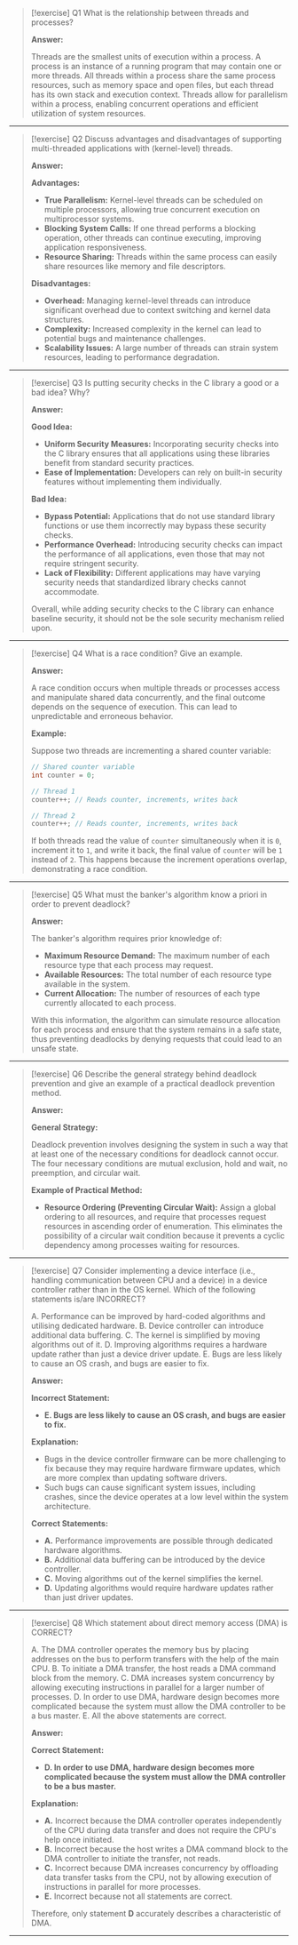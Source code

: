 > [!exercise] Q1
> What is the relationship between threads and processes?
>
> **Answer:**
>
> Threads are the smallest units of execution within a process. A process is an instance of a running program that may contain one or more threads. All threads within a process share the same process resources, such as memory space and open files, but each thread has its own stack and execution context. Threads allow for parallelism within a process, enabling concurrent operations and efficient utilization of system resources.

---

> [!exercise] Q2
> Discuss advantages and disadvantages of supporting multi-threaded applications with (kernel-level) threads.
>
> **Answer:**
>
> **Advantages:**
>
> - **True Parallelism:** Kernel-level threads can be scheduled on multiple processors, allowing true concurrent execution on multiprocessor systems.
> - **Blocking System Calls:** If one thread performs a blocking operation, other threads can continue executing, improving application responsiveness.
> - **Resource Sharing:** Threads within the same process can easily share resources like memory and file descriptors.
>
> **Disadvantages:**
>
> - **Overhead:** Managing kernel-level threads can introduce significant overhead due to context switching and kernel data structures.
> - **Complexity:** Increased complexity in the kernel can lead to potential bugs and maintenance challenges.
> - **Scalability Issues:** A large number of threads can strain system resources, leading to performance degradation.

---

> [!exercise] Q3
> Is putting security checks in the C library a good or a bad idea? Why?
>
> **Answer:**
>
> **Good Idea:**
>
> - **Uniform Security Measures:** Incorporating security checks into the C library ensures that all applications using these libraries benefit from standard security practices.
> - **Ease of Implementation:** Developers can rely on built-in security features without implementing them individually.
>
> **Bad Idea:**
>
> - **Bypass Potential:** Applications that do not use standard library functions or use them incorrectly may bypass these security checks.
> - **Performance Overhead:** Introducing security checks can impact the performance of all applications, even those that may not require stringent security.
> - **Lack of Flexibility:** Different applications may have varying security needs that standardized library checks cannot accommodate.
>
> Overall, while adding security checks to the C library can enhance baseline security, it should not be the sole security mechanism relied upon.

---

> [!exercise] Q4
> What is a race condition? Give an example.
>
> **Answer:**
>
> A race condition occurs when multiple threads or processes access and manipulate shared data concurrently, and the final outcome depends on the sequence of execution. This can lead to unpredictable and erroneous behavior.
>
> **Example:**
>
> Suppose two threads are incrementing a shared counter variable:
>
> ```c
> // Shared counter variable
> int counter = 0;
>
> // Thread 1
> counter++; // Reads counter, increments, writes back
>
> // Thread 2
> counter++; // Reads counter, increments, writes back
> ```
>
> If both threads read the value of `counter` simultaneously when it is `0`, increment it to `1`, and write it back, the final value of `counter` will be `1` instead of `2`. This happens because the increment operations overlap, demonstrating a race condition.

---

> [!exercise] Q5
> What must the banker's algorithm know a priori in order to prevent deadlock?
>
> **Answer:**
>
> The banker's algorithm requires prior knowledge of:
>
> - **Maximum Resource Demand:** The maximum number of each resource type that each process may request.
> - **Available Resources:** The total number of each resource type available in the system.
> - **Current Allocation:** The number of resources of each type currently allocated to each process.
>
> With this information, the algorithm can simulate resource allocation for each process and ensure that the system remains in a safe state, thus preventing deadlocks by denying requests that could lead to an unsafe state.

---

> [!exercise] Q6
> Describe the general strategy behind deadlock prevention and give an example of a practical deadlock prevention method.
>
> **Answer:**
>
> **General Strategy:**
>
> Deadlock prevention involves designing the system in such a way that at least one of the necessary conditions for deadlock cannot occur. The four necessary conditions are mutual exclusion, hold and wait, no preemption, and circular wait.
>
> **Example of Practical Method:**
>
> - **Resource Ordering (Preventing Circular Wait):** Assign a global ordering to all resources, and require that processes request resources in ascending order of enumeration. This eliminates the possibility of a circular wait condition because it prevents a cyclic dependency among processes waiting for resources.

---

> [!exercise] Q7
> Consider implementing a device interface (i.e., handling communication between CPU and a device) in a device controller rather than in the OS kernel. Which of the following statements is/are INCORRECT?
> 
> A. Performance can be improved by hard-coded algorithms and utilising dedicated hardware.
> B. Device controller can introduce additional data buffering.
> C. The kernel is simplified by moving algorithms out of it.
> D. Improving algorithms requires a hardware update rather than just a device driver update.
> E. Bugs are less likely to cause an OS crash, and bugs are easier to fix.
>
> **Answer:**
>
> **Incorrect Statement:**
>
> - **E. Bugs are less likely to cause an OS crash, and bugs are easier to fix.**
>
> **Explanation:**
>
> - Bugs in the device controller firmware can be more challenging to fix because they may require hardware firmware updates, which are more complex than updating software drivers.
> - Such bugs can cause significant system issues, including crashes, since the device operates at a low level within the system architecture.
>
> **Correct Statements:**
>
> - **A.** Performance improvements are possible through dedicated hardware algorithms.
> - **B.** Additional data buffering can be introduced by the device controller.
> - **C.** Moving algorithms out of the kernel simplifies the kernel.
> - **D.** Updating algorithms would require hardware updates rather than just driver updates.

---

> [!exercise] Q8
> Which statement about direct memory access (DMA) is CORRECT?
> 
> A. The DMA controller operates the memory bus by placing addresses on the bus to perform transfers with the help of the main CPU.
> B. To initiate a DMA transfer, the host reads a DMA command block from the memory.
> C. DMA increases system concurrency by allowing executing instructions in parallel for a larger number of processes.
> D. In order to use DMA, hardware design becomes more complicated because the system must allow the DMA controller to be a bus master.
> E. All the above statements are correct.
>
> **Answer:**
>
> **Correct Statement:**
>
> - **D. In order to use DMA, hardware design becomes more complicated because the system must allow the DMA controller to be a bus master.**
>
> **Explanation:**
>
> - **A.** Incorrect because the DMA controller operates independently of the CPU during data transfer and does not require the CPU's help once initiated.
> - **B.** Incorrect because the host writes a DMA command block to the DMA controller to initiate the transfer, not reads.
> - **C.** Incorrect because DMA increases concurrency by offloading data transfer tasks from the CPU, not by allowing execution of instructions in parallel for more processes.
> - **E.** Incorrect because not all statements are correct.
>
> Therefore, only statement **D** accurately describes a characteristic of DMA.

---